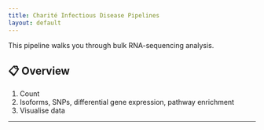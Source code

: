 ```yaml
---
title: Charité Infectious Disease Pipelines
layout: default
---
```


This pipeline walks you through bulk RNA-sequencing analysis.

## 📋 Overview

1. Count
2. Isoforms, SNPs, differential gene expression, pathway enrichment
3. Visualise data

---
